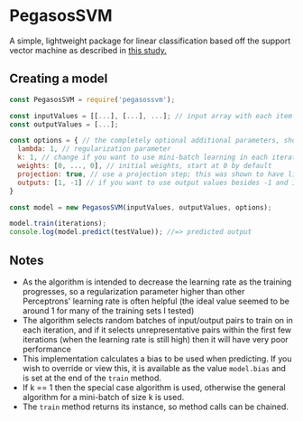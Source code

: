 # PegasosSVM

A simple, lightweight package for linear classification based off the support vector machine as described in [this study.](https://ttic.uchicago.edu/~nati/Publications/PegasosMPB.pdf)

## Creating a model

```js
const PegasosSVM = require('pegasossvm');

const inputValues = [[...], [...], ...]; // input array with each item being its own n-dimensional feature array
const outputValues = [...];

const options = { // the completely optional additional parameters, shown here at their defaults
  lambda: 1, // regularization parameter
  k: 1, // change if you want to use mini-batch learning in each iteration
  weights: [0, ..., 0], // initial weights, start at 0 by default
  projection: true, // use a projection step; this was shown to have little effect but is offered anyway
  outputs: [1, -1] // if you want to use output values besides -1 and 1 in training and predicting, set this to [yourValue1, yourValue2]
}

const model = new PegasosSVM(inputValues, outputValues, options);

model.train(iterations);
console.log(model.predict(testValue)); //=> predicted output
```

## Notes

- As the algorithm is intended to decrease the learning rate as the training progresses, so a regularization parameter higher than other Perceptrons' learning rate is often helpful (the ideal value seemed to be around 1 for many of the training sets I tested)
- The algorithm selects random batches of input/output pairs to train on in each iteration, and if it selects unrepresentative pairs within the first few iterations (when the learning rate is still high) then it will have very poor performance
- This implementation calculates a bias to be used when predicting. If you wish to override or view this, it is available as the value `model.bias` and is set at the end of the `train` method.
- If k == 1 then the special case algorithm is used, otherwise the general algorithm for a mini-batch of size k is used.
- The `train` method returns its instance, so method calls can be chained.
